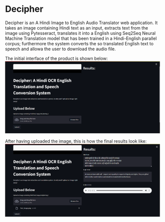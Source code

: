 # Decipher
Decipher is an A Hindi Image to English Audio Translator web application. It takes an image containing Hindi text as an input, extracts text from the image using Pytesseract, translates it into a English using Seq2Seq Neural Machine Translation model that has been trained in a Hindi-English parallel corpus; furthermore the system converts the so translated English text to speech and allowa the user to download the audio file.

The initial interface of the product is shown below: <br>
![Initial GUI](Decipher_Img/Img-1.PNG)

After having uploaded the image, this is how the final results look like: <br>
![Final Results](Decipher_Img/Img-2.PNG)
